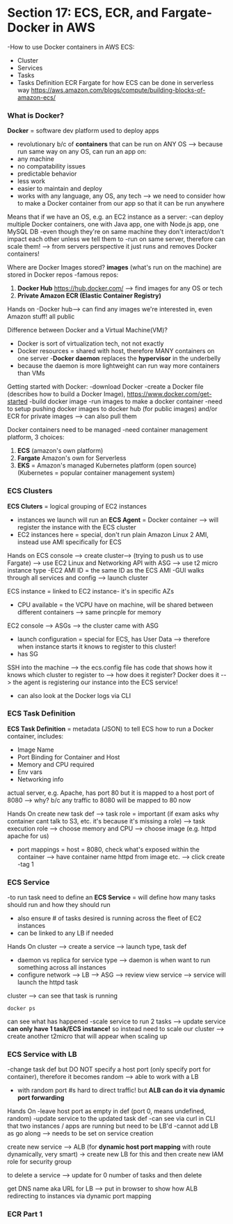 # Section 17: ECS, ECR, and Fargate-Docker in AWS 
-How to use Docker containers in AWS
ECS: 
* Cluster 
* Services
* Tasks 
* Tasks Definition
ECR
Fargate for how ECS can be done in serverless way
https://aws.amazon.com/blogs/compute/building-blocks-of-amazon-ecs/

### What is Docker? 
**Docker** = software dev platform used to deploy apps
* revolutionary b/c of **containers** that can be run on ANY OS 
--> because run same way on any OS, can run an app on: 
* any machine 
* no compatability issues 
* predictable behavior 
* less work 
* easier to maintain and deploy 
* works with any language, any OS, any tech
--> we need to consider how to make a Docker container from our app so that it can be run anywhere 

Means that if we have an OS, e.g. an EC2 instance as a server: 
-can deploy multiple Docker containers, one with Java app, one with Node.js app, one MySQL DB
-even though they're on same machine they don't interact/don't impact each other unless we tell them to 
-run on same server, therefore can scale them!
--> from servers perspective it just runs and removes Docker containers! 

Where are Docker Images stored? 
**images** (what's run on the machine) are stored in Docker repos 
-famous repos: 
1. **Docker Hub** https://hub.docker.com/ --> find images for any OS or tech
1. **Private Amazon ECR (Elastic Container Registry)** 

Hands on
-Docker hub--> can find any images we're interested in, even Amazon stuff! all public

Difference between Docker and a Virtual Machine(VM)? 
* Docker is sort of virtualization tech, not not exactly 
* Docker resources = shared with host, therefore MANY containers on one server 
-**Docker daemon** replaces the **hypervisor** in the underbelly 
* because the daemon is more lightweight can run way more containers than VMs

Getting started with Docker: 
-download Docker 
-create a Docker file (describes how to build a Docker Image), https://www.docker.com/get-started
-build docker image
-run images to make a docker container 
-need to setup pushing docker images to docker hub (for public images) and/or ECR for private images --> can also pull them 

Docker containers need to be managed 
-need container management platform, 3 choices: 
1. **ECS** (amazon's own platform)
1. **Fargate** Amazon's own for Serverless
1. **EKS** = Amazon's managed Kubernetes platform (open source) (Kubernetes = popular container management system)

### ECS Clusters
**ECS Cluters** = logical grouping of EC2 instances 
* instances we launch will run an **ECS Agent** = Docker container --> will register the instance with the ECS cluster
* EC2 instances here = special, don't run plain Amazon Linux 2 AMI, instead use AMI specifically for ECS

Hands on 
ECS console --> create cluster--> (trying to push us to use Fargate) --> use EC2 Linux and Networking API with ASG --> use t2 micro instance type 
-EC2 AMI ID = the same ID as the ECS AMI 
-GUI walks through all services and config --> launch cluster

ECS instance = linked to EC2 instance- it's in specific AZs
* CPU available = the VCPU have on machine, will be shared between different containers --> same princple for memory 

EC2 console --> ASGs --> the cluster came with ASG
* launch configuration = special for ECS, has User Data --> therefore when instance starts it knows to register to this cluster! 
* has SG

SSH into the machine --> the ecs.config file has code that shows how it knows which cluster to register to --> how does it register? Docker does it --> the agent is registering our instance into the ECS service!
* can also look at the Docker logs via CLI 

### ECS Task Definition 
**ECS Task Definition** = metadata (JSON) to tell ECS how to run a Docker container, includes: 
* Image Name 
* Port Binding for Container and Host 
* Memory and CPU required 
* Env vars 
* Networking info 

actual server, e.g. Apache, has port 80 but it is mapped to a host port of 8080 --> why? b/c any traffic to 8080 will be mapped to 80 now 

Hands On 
create new task def --> task role = important (if exam asks why container cant talk to S3, etc. it's because it's missing a role) --> task execution role --> choose memory and CPU --> choose image (e.g. httpd apache for us)
* port mappings = host = 8080, check what's exposed within the container 
--> have container name httpd from image etc. --> click create 
-tag 1 

### ECS Service
-to run task need to define an **ECS Service** = will define how many tasks should run and how they should run 
* also ensure # of tasks desired is running across the fleet of EC2 instances
* can be linked to any LB if needed 

Hands On 
cluster --> create a service --> launch type, task def
* daemon vs replica for service type --> daemon is when want to run something across all instances
* configure network --> LB --> ASG --> review
view service --> service will launch the httpd task 

cluster --> can see that task is running 
```
docker ps
```
can see what has happened 
-scale service to run 2 tasks --> update service 
**can only have 1 task/ECS instance!** so instead need to scale our cluster --> create another t2micro that will appear when scaling up 

### ECS Service with LB 
-change task def but DO NOT specify a host port (only specify port for container), therefore it becomes random --> able to work with a LB 
- with random port #s hard to direct traffic! but **ALB can do it via dynamic port forwarding**

Hands On 
-leave host port as empty in def (port 0, means undefined, random)
-update service to the updated task def
-can see via curl in CLI that two instances / apps are running but need to be LB'd 
-cannot add LB as go along --> needs to be set on service creation 

create new service --> ALB (for **dynamic host port mapping** with route dynamically, very smart) -> create new LB for this and then create new IAM role for security group 

to delete a service --> update for 0 number of tasks and then delete 

get DNS name aka URL for LB --> put in browser to show how ALB redirecting to instances via dynamic port mapping 

### ECR Part 1